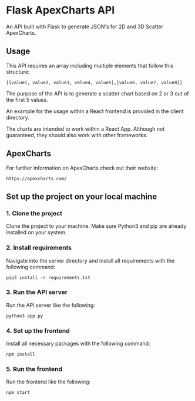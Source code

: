 # Flask ApexCharts API
An API built with Flask to generate JSON's for 2D and 3D Scatter ApexCharts. 

## Usage
This API requires an array including multiple elements that follow this structure:
```
[[value1, value2, value3, value4, value5],[value6, value7, value8]]
```
The purpose of the API is to generate a scatter chart based on 2 or 3 out of the first 5 values.

An example for the usage within a React frontend is provided in the client directory. 

The charts are intended to work within a React App. Although not guaranteed, they should also work with other frameworks.

## ApexCharts
For further information on ApexCharts check out their website:
```
https://apexcharts.com/
```

## Set up the project on your local machine
### 1. Clone the project
Clone the project to your machine. Make sure Python3 and pip are already installed on your system.
### 2. Install requirements
Navigate into the server directory and install all requirements with the following command:
```
pip3 install -r requirements.txt
```
### 3. Run the API server
Run the API server like the following:
```
python3 app.py
```
### 4. Set up the frontend
Install all necessary packages with the following command:
```
npm install
```
### 5. Run the frontend
Run the frontend like the following:
```
npm start
```
